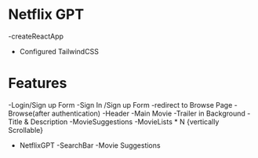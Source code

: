 # Netflix GPT

  -createReactApp
  - Configured TailwindCSS


# Features
-Login/Sign up Form
   -Sign In /Sign up Form
   -redirect to Browse Page
 -Browse(after authentication)
   -Header
   -Main Movie
     -Trailer in Background
    -Title & Description
    -MovieSuggestions
      -MovieLists * N {vertically Scrollable}

- NetflixGPT
  -SearchBar
  -Movie Suggestions      